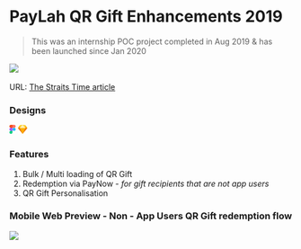 # PayLah QR Gift Enhancements 2019

> This was an internship POC project completed in Aug 2019 & has been launched since Jan 2020 

<a href="https://www.straitstimes.com/tech/dbs-rolls-out-enhanced-qr-code-red-packets-for-chinese-new-year"> <img src="assets/sts-dbs-article-image.avif" width="500"></a>

URL:  [The Straits Time article](https://www.straitstimes.com/tech/dbs-rolls-out-enhanced-qr-code-red-packets-for-chinese-new-year)

### Designs
<a href="https://www.figma.com/file/BpHjXdUtCzI0EEQougcUyu/dbs-paylah-app-qr-gift-enhancements?type=design&node-id=0-1&mode=design&t=50Ty0P3u16pQyiUg-0">
<img src="assets/figma-logo.png" height="16"/></a>
<a href="/assets/dbs-paylah-app-qr-gift-enhancements.sketch"><img src="assets/sketch-logo.svg" height="16"/></a>

### Features
1. Bulk / Multi loading of QR Gift
2. Redemption via PayNow - *for gift recipients that are not app users*
3. QR Gift Personalisation

### Mobile Web Preview - Non - App Users QR Gift redemption flow
<img src="qr-gift-redemption-web-page/src/assets/web-browser-redemption.gif" width="150"/>
